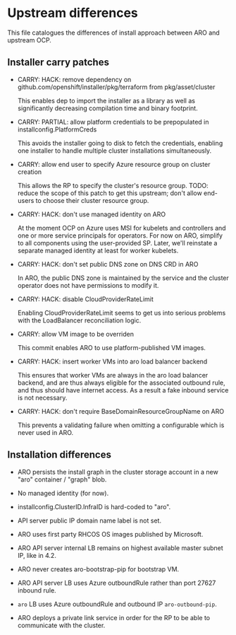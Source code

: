 # Upstream differences

This file catalogues the differences of install approach between ARO and
upstream OCP.


## Installer carry patches

* CARRY: HACK: remove dependency on github.com/openshift/installer/pkg/terraform
  from pkg/asset/cluster

  This enables dep to import the installer as a library as well as significantly
  decreasing compilation time and binary footprint.

* CARRY: PARTIAL: allow platform credentials to be prepopulated in
  installconfig.PlatformCreds

  This avoids the installer going to disk to fetch the credentials, enabling one
  installer to handle multiple cluster installations simultaneously.

* CARRY: allow end user to specify Azure resource group on cluster creation

  This allows the RP to specify the cluster's resource group.  TODO: reduce the
  scope of this patch to get this upstream; don't allow end-users to choose
  their cluster resource group.

* CARRY: HACK: don't use managed identity on ARO

  At the moment OCP on Azure uses MSI for kubelets and controllers and one or
  more service principals for operators.  For now on ARO, simplify to all
  components using the user-provided SP.  Later, we'll reinstate a separate
  managed identity at least for worker kubelets.

* CARRY: HACK: don't set public DNS zone on DNS CRD in ARO

  In ARO, the public DNS zone is maintained by the service and the cluster
  operator does not have permissions to modify it.

* CARRY: HACK: disable CloudProviderRateLimit

  Enabling CloudProviderRateLimit seems to get us into serious problems with the
  LoadBalancer reconciliation logic.

* CARRY: allow VM image to be overriden

  This commit enables ARO to use platform-published VM images.

* CARRY: HACK: insert worker VMs into aro load balancer backend

  This ensures that worker VMs are always in the aro load balancer backend, and
  are thus always eligible for the associated outbound rule, and thus should
  have internet access.  As a result a fake inbound service is not necessary.

* CARRY: HACK: don't require BaseDomainResourceGroupName on ARO

  This prevents a validating failure when omitting a configurable which is never
  used in ARO.


## Installation differences

* ARO persists the install graph in the cluster storage account in a new "aro"
  container / "graph" blob.

* No managed identity (for now).

* installconfig.ClusterID.InfraID is hard-coded to "aro".

* API server public IP domain name label is not set.

* ARO uses first party RHCOS OS images published by Microsoft.

* ARO API server internal LB remains on highest available master subnet IP, like
  in 4.2.

* ARO never creates aro-bootstrap-pip for bootstrap VM.

* ARO API server LB uses Azure outboundRule rather than port 27627 inbound rule.

* `aro` LB uses Azure outboundRule and outbound IP `aro-outbound-pip`.

* ARO deploys a private link service in order for the RP to be able to
  communicate with the cluster.
